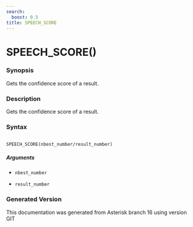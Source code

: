 ```yaml
---
search:
  boost: 0.5
title: SPEECH_SCORE
---
```


# SPEECH_SCORE()

### Synopsis

Gets the confidence score of a result.

### Description

Gets the confidence score of a result.<br>


### Syntax


```

SPEECH_SCORE(nbest_number/result_number)
```
##### Arguments


* `nbest_number`

* `result_number`


### Generated Version

This documentation was generated from Asterisk branch 16 using version GIT 